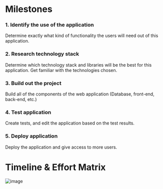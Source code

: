 # Milestones

### 1. Identify the use of the application

Determine exactly what kind of functionality the users will need out of this application. 

### 2. Research technology stack 

Determine which technology stack and libraries will be the best for this application. Get familiar with the technologies chosen. 

### 3. Build out the project

Build all of the components of the web application (Database, front-end, back-end, etc.) 

### 4. Test application

Create tests, and edit the application based on the test results. 

### 5. Deploy application 

Deploy the application and give access to more users. 


# Timeline & Effort Matrix 

![image](https://github.com/user-attachments/assets/47337594-5920-4f88-b8f7-3df8243c08ce)
